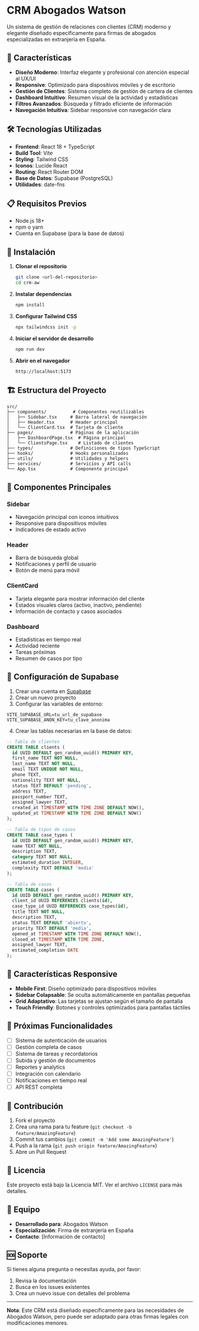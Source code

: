 # CRM Abogados Watson

Un sistema de gestión de relaciones con clientes (CRM) moderno y elegante diseñado específicamente para firmas de abogados especializadas en extranjería en España.

## 🚀 Características

- **Diseño Moderno**: Interfaz elegante y profesional con atención especial al UX/UI
- **Responsive**: Optimizado para dispositivos móviles y de escritorio
- **Gestión de Clientes**: Sistema completo de gestión de cartera de clientes
- **Dashboard Intuitivo**: Resumen visual de la actividad y estadísticas
- **Filtros Avanzados**: Búsqueda y filtrado eficiente de información
- **Navegación Intuitiva**: Sidebar responsive con navegación clara

## 🛠️ Tecnologías Utilizadas

- **Frontend**: React 18 + TypeScript
- **Build Tool**: Vite
- **Styling**: Tailwind CSS
- **Iconos**: Lucide React
- **Routing**: React Router DOM
- **Base de Datos**: Supabase (PostgreSQL)
- **Utilidades**: date-fns

## 📋 Requisitos Previos

- Node.js 18+ 
- npm o yarn
- Cuenta en Supabase (para la base de datos)

## 🚀 Instalación

1. **Clonar el repositorio**
   ```bash
   git clone <url-del-repositorio>
   cd crm-aw
   ```

2. **Instalar dependencias**
   ```bash
   npm install
   ```

3. **Configurar Tailwind CSS**
   ```bash
   npx tailwindcss init -p
   ```

4. **Iniciar el servidor de desarrollo**
   ```bash
   npm run dev
   ```

5. **Abrir en el navegador**
   ```
   http://localhost:5173
   ```

## 🏗️ Estructura del Proyecto

```
src/
├── components/          # Componentes reutilizables
│   ├── Sidebar.tsx     # Barra lateral de navegación
│   ├── Header.tsx      # Header principal
│   └── ClientCard.tsx  # Tarjeta de cliente
├── pages/              # Páginas de la aplicación
│   ├── DashboardPage.tsx  # Página principal
│   └── ClientsPage.tsx    # Listado de clientes
├── types/              # Definiciones de tipos TypeScript
├── hooks/              # Hooks personalizados
├── utils/              # Utilidades y helpers
├── services/           # Servicios y API calls
└── App.tsx             # Componente principal
```

## 🎨 Componentes Principales

### Sidebar
- Navegación principal con iconos intuitivos
- Responsive para dispositivos móviles
- Indicadores de estado activo

### Header
- Barra de búsqueda global
- Notificaciones y perfil de usuario
- Botón de menú para móvil

### ClientCard
- Tarjeta elegante para mostrar información del cliente
- Estados visuales claros (activo, inactivo, pendiente)
- Información de contacto y casos asociados

### Dashboard
- Estadísticas en tiempo real
- Actividad reciente
- Tareas próximas
- Resumen de casos por tipo

## 🔧 Configuración de Supabase

1. Crear una cuenta en [Supabase](https://supabase.com)
2. Crear un nuevo proyecto
3. Configurar las variables de entorno:

```env
VITE_SUPABASE_URL=tu_url_de_supabase
VITE_SUPABASE_ANON_KEY=tu_clave_anonima
```

4. Crear las tablas necesarias en la base de datos:

```sql
-- Tabla de clientes
CREATE TABLE clients (
  id UUID DEFAULT gen_random_uuid() PRIMARY KEY,
  first_name TEXT NOT NULL,
  last_name TEXT NOT NULL,
  email TEXT UNIQUE NOT NULL,
  phone TEXT,
  nationality TEXT NOT NULL,
  status TEXT DEFAULT 'pending',
  address TEXT,
  passport_number TEXT,
  assigned_lawyer TEXT,
  created_at TIMESTAMP WITH TIME ZONE DEFAULT NOW(),
  updated_at TIMESTAMP WITH TIME ZONE DEFAULT NOW()
);

-- Tabla de tipos de casos
CREATE TABLE case_types (
  id UUID DEFAULT gen_random_uuid() PRIMARY KEY,
  name TEXT NOT NULL,
  description TEXT,
  category TEXT NOT NULL,
  estimated_duration INTEGER,
  complexity TEXT DEFAULT 'media'
);

-- Tabla de casos
CREATE TABLE cases (
  id UUID DEFAULT gen_random_uuid() PRIMARY KEY,
  client_id UUID REFERENCES clients(id),
  case_type_id UUID REFERENCES case_types(id),
  title TEXT NOT NULL,
  description TEXT,
  status TEXT DEFAULT 'abierto',
  priority TEXT DEFAULT 'media',
  opened_at TIMESTAMP WITH TIME ZONE DEFAULT NOW(),
  closed_at TIMESTAMP WITH TIME ZONE,
  assigned_lawyer TEXT,
  estimated_completion DATE
);
```

## 📱 Características Responsive

- **Mobile First**: Diseño optimizado para dispositivos móviles
- **Sidebar Colapsable**: Se oculta automáticamente en pantallas pequeñas
- **Grid Adaptativo**: Las tarjetas se ajustan según el tamaño de pantalla
- **Touch Friendly**: Botones y controles optimizados para pantallas táctiles

## 🎯 Próximas Funcionalidades

- [ ] Sistema de autenticación de usuarios
- [ ] Gestión completa de casos
- [ ] Sistema de tareas y recordatorios
- [ ] Subida y gestión de documentos
- [ ] Reportes y analytics
- [ ] Integración con calendario
- [ ] Notificaciones en tiempo real
- [ ] API REST completa

## 🤝 Contribución

1. Fork el proyecto
2. Crea una rama para tu feature (`git checkout -b feature/AmazingFeature`)
3. Commit tus cambios (`git commit -m 'Add some AmazingFeature'`)
4. Push a la rama (`git push origin feature/AmazingFeature`)
5. Abre un Pull Request

## 📄 Licencia

Este proyecto está bajo la Licencia MIT. Ver el archivo `LICENSE` para más detalles.

## 👥 Equipo

- **Desarrollado para**: Abogados Watson
- **Especialización**: Firma de extranjería en España
- **Contacto**: [Información de contacto]

## 🆘 Soporte

Si tienes alguna pregunta o necesitas ayuda, por favor:

1. Revisa la documentación
2. Busca en los issues existentes
3. Crea un nuevo issue con detalles del problema

---

**Nota**: Este CRM está diseñado específicamente para las necesidades de Abogados Watson, pero puede ser adaptado para otras firmas legales con modificaciones menores.
